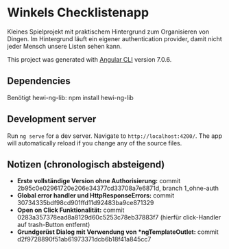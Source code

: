 # Winkels Checklistenapp

Kleines Spielprojekt mit praktischem Hintergrund zum Organisieren von Dingen. Im Hintergrund läuft ein eigener
authentication provider, damit nicht jeder Mensch unsere Listen sehen kann.


This project was generated with [Angular CLI](https://github.com/angular/angular-cli) version 7.0.6.

## Dependencies

Benötigt hewi-ng-lib: npm install hewi-ng-lib

## Development server

Run `ng serve` for a dev server. Navigate to `http://localhost:4200/`. The app will automatically reload if you change any of the source files.

## Notizen (chronologisch absteigend)
* __Erste vollständige Version ohne Authorisierung:__ commit 2b95c0e02961720e206e34377cd33708a7e6871d, branch 1_ohne-auth
* __Global error handler und HttpResponseErrors:__ commit 30734335bdf98cd901ffd11d92483ba9ce871329
* __Open on Click Funktionalität:__ commit 0283a357378ead8a8129d60c5253c78eb37883f7 (hierfür click-Handler auf trash-Button entfernt)
* __Grundgerüst Dialog mit Verwendung von *ngTemplateOutlet:__ commit d2f9728890f51ab61973371dcb6b18f41a845cc7


